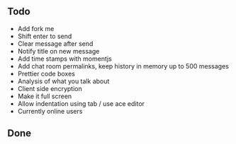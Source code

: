 ## Todo
- Add fork me
- Shift enter to send
- Clear message after send
- Notify title on new message
- Add time stamps with momentjs
- Add chat room permalinks, keep history in memory up to 500 messages
- Prettier code boxes
- Analysis of what you talk about
- Client side encryption
- Make it full screen
- Allow indentation using tab / use ace editor
- Currently online users

## Done